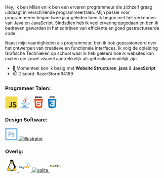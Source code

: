 <p>
 Hey, ik ben Milan en ik ben een ervaren programmeur die zichzelf graag uitdaagt in verschillende programmeertalen. Mijn passie voor programmeren begon twee jaar geleden toen ik begon met het verkennen van Java en JavaScript. Sindsdien heb ik veel ervaring opgedaan en ben ik bedreven geworden in het schrijven van efficiënte en goed gestructureerde code.

Naast mijn vaardigheden als programmeur, ben ik ook gepassioneerd over het ontwerpen van creatieve en functionele interfaces. Ik volg de opleiding  Grafische Technieken op school waar ik heb geleerd hoe ik websites kan maken die zowel visueel aantrekkelijk als gebruiksvriendelijk zijn.
</p>

- 🌱 Momenteel ben ik bezig met **Website Structuren**, **java** & **JavaScript**
- 📫 Discord: RazerStorm#4199

<h3 align="left">Programeer Talen:</h3>
<a href="https://developer.mozilla.org/en-US/docs/Web/JavaScript" target="_blank" rel="noreferrer"> 
 <img src="https://raw.githubusercontent.com/devicons/devicon/master/icons/javascript/javascript-original.svg" alt="javascript" width="40" height="40"/> 
</a>
<a href="https://www.java.com" target="_blank" rel="noreferrer"> 
 <img src="https://raw.githubusercontent.com/devicons/devicon/master/icons/java/java-original.svg" alt="java" width="40" height="40"/> 
</a>
<a href="https://www.w3.org/html/" target="_blank" rel="noreferrer"> 
 <img src="https://raw.githubusercontent.com/devicons/devicon/master/icons/html5/html5-original-wordmark.svg" alt="html5" width="40" height="40"/> 
</a>
<a href="https://www.w3schools.com/css/" target="_blank" rel="noreferrer"> 
 <img src="https://raw.githubusercontent.com/devicons/devicon/master/icons/css3/css3-original-wordmark.svg" alt="css3" width="40" height="40"/> 
</a>

<h3 align="left">Design Software:</h3>
<a href="https://www.photoshop.com/en" target="_blank" rel="noreferrer"> 
 <img src="https://raw.githubusercontent.com/devicons/devicon/master/icons/photoshop/photoshop-line.svg" alt="photoshop" width="40" height="40"/>
</a>
<a href="https://www.adobe.com/in/products/illustrator.html" target="_blank" rel="noreferrer"> 
 <img src="https://www.vectorlogo.zone/logos/adobe_illustrator/adobe_illustrator-icon.svg" alt="illustrator" width="40" height="40"/>
</a>

<h3 align="left">Overig:</h3>
<a href="https://www.linux.org/" target="_blank" rel="noreferrer"> 
 <img src="https://raw.githubusercontent.com/devicons/devicon/master/icons/linux/linux-original.svg" alt="linux" width="40" height="40"/> 
</a>
<a href="https://www.mysql.com/" target="_blank" rel="noreferrer"> 
 <img src="https://raw.githubusercontent.com/devicons/devicon/master/icons/mysql/mysql-original-wordmark.svg" alt="mysql" width="40" height="40"/> 
</a>
<a href="https://www.sqlite.org/" target="_blank" rel="noreferrer"> 
 <img src="https://www.vectorlogo.zone/logos/sqlite/sqlite-icon.svg" alt="sqlite" width="40" height="40"/> 
</a>
<a href="https://nodejs.org" target="_blank" rel="noreferrer"> 
 <img src="https://raw.githubusercontent.com/devicons/devicon/master/icons/nodejs/nodejs-original-wordmark.svg" alt="nodejs" width="40" height="40"/> 
</a>
